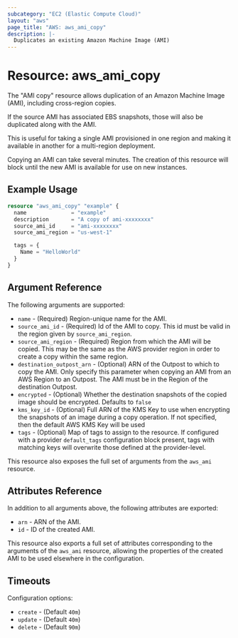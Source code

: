 ```yaml
---
subcategory: "EC2 (Elastic Compute Cloud)"
layout: "aws"
page_title: "AWS: aws_ami_copy"
description: |-
  Duplicates an existing Amazon Machine Image (AMI)
---
```


# Resource: aws_ami_copy

The "AMI copy" resource allows duplication of an Amazon Machine Image (AMI),
including cross-region copies.

If the source AMI has associated EBS snapshots, those will also be duplicated
along with the AMI.

This is useful for taking a single AMI provisioned in one region and making
it available in another for a multi-region deployment.

Copying an AMI can take several minutes. The creation of this resource will
block until the new AMI is available for use on new instances.

## Example Usage

```terraform
resource "aws_ami_copy" "example" {
  name              = "example"
  description       = "A copy of ami-xxxxxxxx"
  source_ami_id     = "ami-xxxxxxxx"
  source_ami_region = "us-west-1"

  tags = {
    Name = "HelloWorld"
  }
}
```

## Argument Reference

The following arguments are supported:

* `name` - (Required) Region-unique name for the AMI.
* `source_ami_id` - (Required) Id of the AMI to copy. This id must be valid in the region
  given by `source_ami_region`.
* `source_ami_region` - (Required) Region from which the AMI will be copied. This may be the
  same as the AWS provider region in order to create a copy within the same region.
* `destination_outpost_arn` - (Optional) ARN of the Outpost to which to copy the AMI.
  Only specify this parameter when copying an AMI from an AWS Region to an Outpost. The AMI must be in the Region of the destination Outpost.  
* `encrypted` - (Optional) Whether the destination snapshots of the copied image should be encrypted. Defaults to `false`
* `kms_key_id` - (Optional) Full ARN of the KMS Key to use when encrypting the snapshots of an image during a copy operation. If not specified, then the default AWS KMS Key will be used
* `tags` - (Optional) Map of tags to assign to the resource. If configured with a provider `default_tags` configuration block present, tags with matching keys will overwrite those defined at the provider-level.

This resource also exposes the full set of arguments from the `aws_ami` resource.

## Attributes Reference

In addition to all arguments above, the following attributes are exported:

* `arn` - ARN of the AMI.
* `id` - ID of the created AMI.

This resource also exports a full set of attributes corresponding to the arguments of the
`aws_ami` resource, allowing the properties of the created AMI to be used elsewhere in the
configuration.

## Timeouts

Configuration options:

* `create` - (Default `40m`)
* `update` - (Default `40m`)
* `delete` - (Default `90m`)
